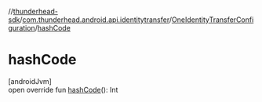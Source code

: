//[thunderhead-sdk](../../../index.md)/[com.thunderhead.android.api.identitytransfer](../index.md)/[OneIdentityTransferConfiguration](index.md)/[hashCode](hash-code.md)

# hashCode

[androidJvm]\
open override fun [hashCode](hash-code.md)(): Int
